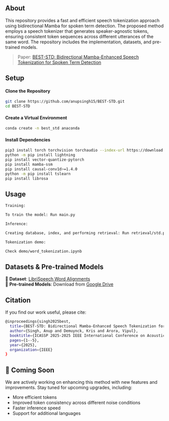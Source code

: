 ## About

This repository provides a fast and efficient speech tokenization approach using bidirectional Mamba for spoken term detection.  The proposed method employs a speech tokenizer that generates speaker-agnostic tokens, ensuring consistent token sequences across different utterances of the same word. The repository includes the implementation, datasets, and pre-trained models.

> Paper: [BEST-STD: Bidirectional Mamba-Enhanced Speech Tokenization for Spoken Term Detection](https://ieeexplore.ieee.org/abstract/document/10889633)


## Setup

#### Clone the Repository
```sh
git clone https://github.com/anupsingh15/BEST-STD.git
cd BEST-STD
```

#### Create a Virtual Environment
```sh
conda create -n best_std anaconda
```

#### Install Dependencies
```sh
pip3 install torch torchvision torchaudio --index-url https://download.pytorch.org/whl/cu121
python -m pip install lightning
pip install vector-quantize-pytorch
pip install mamba-ssm
pip install causal-conv1d>=1.4.0
python -m pip install tslearn
pip install librosa
```

## Usage
```sh
Training:

To train the model: Run main.py

Inference:

Creating database, index, and performing retrieval: Run retrieval/std.py

Tokenization demo:

Check demo/word_tokenization.ipynb
```


## Datasets & Pre-trained Models

🔹 **Dataset**: [LibriSpeech Word Alignments](https://github.com/CorentinJ/librispeech-alignments)  
🔹 **Pre-trained Models**: Download from [Google Drive](https://drive.google.com/drive/folders/1Q07VPmitxqGRfdqhJ-dTpV_YsCrMimMC?usp=sharing)

## Citation

If you find our work useful, please cite:
```sh
@inproceedings{singh2025best,
  title={BEST-STD: Bidirectional Mamba-Enhanced Speech Tokenization for Spoken Term Detection},
  author={Singh, Anup and Demuynck, Kris and Arora, Vipul},
  booktitle={ICASSP 2025-2025 IEEE International Conference on Acoustics, Speech and Signal Processing (ICASSP)},
  pages={1--5},
  year={2025},
  organization={IEEE}
}
```

## 🚀 Coming Soon  
We are actively working on enhancing this method with new features and improvements. Stay tuned for upcoming upgrades, including:  

- More efficient tokens 
- Improved token consistency across different noise conditions  
- Faster inference speed 
- Support for additional languages  



